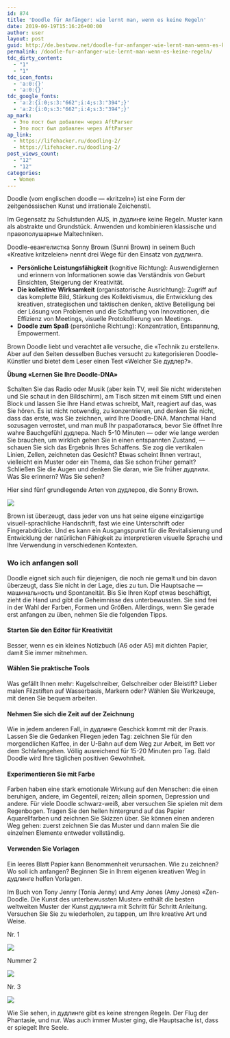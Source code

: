 ```yaml
---
id: 874
title: 'Doodle für Anfänger: wie lernt man, wenn es keine Regeln'
date: 2019-09-19T15:16:26+00:00
author: user
layout: post
guid: http://de.bestwow.net/doodle-fur-anfanger-wie-lernt-man-wenn-es-keine-regeln/
permalink: /doodle-fur-anfanger-wie-lernt-man-wenn-es-keine-regeln/
tdc_dirty_content:
  - "1"
  - "1"
tdc_icon_fonts:
  - 'a:0:{}'
  - 'a:0:{}'
tdc_google_fonts:
  - 'a:2:{i:0;s:3:"662";i:4;s:3:"394";}'
  - 'a:2:{i:0;s:3:"662";i:4;s:3:"394";}'
ap_mark:
  - Это пост был добавлен через AftParser
  - Это пост был добавлен через AftParser
ap_link:
  - https://lifehacker.ru/doodling-2/
  - https://lifehacker.ru/doodling-2/
post_views_count:
  - "12"
  - "12"
categories:
  - Women
---
```

Doodle (vom englischen doodle — «kritzeln») ist eine Form der zeitgenössischen Kunst und irrationale Zeichenstil.

Im Gegensatz zu Schulstunden AUS, in дудлинге keine Regeln. Muster kann als abstrakte und Grundstück. Anwenden und kombinieren klassische und правополушарные Maltechniken.

Doodle-евангелистка Sonny Brown (Sunni Brown) in seinem Buch «Kreative kritzeleien» nennt drei Wege für den Einsatz von дудлинга.

  * **Persönliche Leistungsfähigkeit** (kognitive Richtung): Auswendiglernen und erinnern von Informationen sowie das Verständnis von Geburt Einsichten, Steigerung der Kreativität.
  * **Die kollektive Wirksamkeit** (organisatorische Ausrichtung): Zugriff auf das komplette Bild, Stärkung des Kollektivismus, die Entwicklung des kreativen, strategischen und taktischen denken, aktive Beteiligung bei der Lösung von Problemen und die Schaffung von Innovationen, die Effizienz von Meetings, visuelle Protokollierung von Meetings.
  * **Doodle zum Spaß** (persönliche Richtung): Konzentration, Entspannung, Empowerment.

Brown Doodle liebt und verachtet alle versuche, die «Technik zu erstellen». Aber auf den Seiten desselben Buches versucht zu kategorisieren Doodle-Künstler und bietet dem Leser einen Test «Welcher Sie дудлер?».

<div>
  <strong>Übung «Lernen Sie Ihre Doodle-DNA»</strong><br /> <br /> Schalten Sie das Radio oder Musik (aber kein TV, weil Sie nicht widerstehen und Sie schaut in den Bildschirm), am Tisch sitzen mit einem Stift und einen Block und lassen Sie Ihre Hand etwas schreibt, Malt, reagiert auf das, was Sie hören. Es ist nicht notwendig, zu konzentrieren, und denken Sie nicht, dass das erste, was Sie zeichnen, wird Ihre Doodle-DNA. Manchmal Hand sozusagen verrostet, und man muß Ihr разработаться, bevor Sie öffnet Ihre wahre Bauchgefühl дудлера. Nach 5-10 Minuten — oder wie lange werden Sie brauchen, um wirklich gehen Sie in einen entspannten Zustand, — schauen Sie sich das Ergebnis Ihres Schaffens. Sie zog die vertikalen Linien, Zellen, zeichneten das Gesicht? Etwas scheint Ihnen vertraut, vielleicht ein Muster oder ein Thema, das Sie schon früher gemalt? Schließen Sie die Augen und denken Sie daran, wie Sie früher дудлили. Was Sie erinnern? Was Sie sehen?
</div>

Hier sind fünf grundlegende Arten von дудлеров, die Sonny Brown.

![](http://de.bestwow.net/wp-content/uploads/2019/09/dudling-dlya-novichkov-kak-nauchit-sya-esli-net-nikakih-pravil-1.jpg) 

Brown ist überzeugt, dass jeder von uns hat seine eigene einzigartige visuell-sprachliche Handschrift, fast wie eine Unterschrift oder Fingerabdrücke. Und es kann ein Ausgangspunkt für die Revitalisierung und Entwicklung der natürlichen Fähigkeit zu interpretieren visuelle Sprache und Ihre Verwendung in verschiedenen Kontexten.

### Wo ich anfangen soll

Doodle eignet sich auch für diejenigen, die noch nie gemalt und bin davon überzeugt, dass Sie nicht in der Lage, dies zu tun. Die Hauptsache — машинальность und Spontaneität. Bis Sie Ihren Kopf etwas beschäftigt, zieht die Hand und gibt die Geheimnisse des unterbewussten. Sie sind frei in der Wahl der Farben, Formen und Größen. Allerdings, wenn Sie gerade erst anfangen zu üben, nehmen Sie die folgenden Tipps.

#### **Starten Sie den Editor für Kreativität**

Besser, wenn es ein kleines Notizbuch (A6 oder A5) mit dichten Papier, damit Sie immer mitnehmen.

#### Wählen Sie praktische Tools

Was gefällt Ihnen mehr: Kugelschreiber, Gelschreiber oder Bleistift? Lieber malen Filzstiften auf Wasserbasis, Markern oder? Wählen Sie Werkzeuge, mit denen Sie bequem arbeiten.

#### Nehmen Sie sich die Zeit auf der Zeichnung

Wie in jedem anderen Fall, in дудлинге Geschick kommt mit der Praxis. Lassen Sie die Gedanken Fliegen jeden Tag: zeichnen Sie für den morgendlichen Kaffee, in der U-Bahn auf dem Weg zur Arbeit, im Bett vor dem Schlafengehen. Völlig ausreichend für 15-20 Minuten pro Tag. Bald Doodle wird Ihre täglichen positiven Gewohnheit.

#### Experimentieren Sie mit Farbe

Farben haben eine stark emotionale Wirkung auf den Menschen: die einen beruhigen, andere, im Gegenteil, reizen; allein spornen, Depression und andere. Für viele Doodle schwarz-weiß, aber versuchen Sie spielen mit dem Regenbogen. Tragen Sie den hellen hintergrund auf das Papier Aquarellfarben und zeichnen Sie Skizzen über. Sie können einen anderen Weg gehen: zuerst zeichnen Sie das Muster und dann malen Sie die einzelnen Elemente entweder vollständig.

#### Verwenden Sie Vorlagen

Ein leeres Blatt Papier kann Benommenheit verursachen. Wie zu zeichnen? Wo soll ich anfangen? Beginnen Sie in Ihrem eigenen kreativen Weg in дудлинге helfen Vorlagen.

Im Buch von Tony Jenny (Tonia Jenny) und Amy Jones (Amy Jones) «Zen-Doodle. Die Kunst des unterbewussten Muster» enthält die besten weltweiten Muster der Kunst дудлинга mit Schritt für Schritt Anleitung. Versuchen Sie Sie zu wiederholen, zu tappen, um Ihre kreative Art und Weise.

Nr. 1

![](http://de.bestwow.net/wp-content/uploads/2019/09/dudling-dlya-novichkov-kak-nauchit-sya-esli-net-nikakih-pravil-2.png) 

Nummer 2

![](http://de.bestwow.net/wp-content/uploads/2019/09/dudling-dlya-novichkov-kak-nauchit-sya-esli-net-nikakih-pravil-3.png) 

Nr. 3

![](http://de.bestwow.net/wp-content/uploads/2019/09/dudling-dlya-novichkov-kak-nauchit-sya-esli-net-nikakih-pravil-4.png) 

Wie Sie sehen, in дудлинге gibt es keine strengen Regeln. Der Flug der Phantasie, und nur. Was auch immer Muster ging, die Hauptsache ist, dass er spiegelt Ihre Seele.